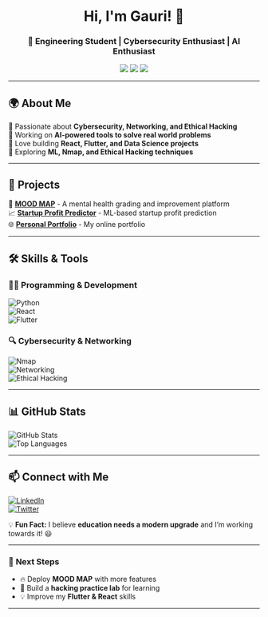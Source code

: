 <h1 align="center">Hi, I'm Gauri! 👋</h1>  
<h3 align="center">🚀 Engineering Student | Cybersecurity Enthusiast | AI Enthusiast</h3>  

<p align="center">
  <img src="https://img.shields.io/badge/Focus-Cybersecurity-blue?style=for-the-badge" />
  <img src="https://img.shields.io/badge/Passion-EdTech-orange?style=for-the-badge" />
  <img src="https://img.shields.io/badge/Currently_Learning-Flutter-yellow?style=for-the-badge" />
</p>  

---

## 🌍 **About Me**  
🔹 Passionate about **Cybersecurity, Networking, and Ethical Hacking**  
🔹 Working on **AI-powered tools to solve real world problems**  
🔹 Love building **React, Flutter, and Data Science projects**  
🔹 Exploring **ML, Nmap, and Ethical Hacking techniques**  

---

## 📂 **Projects**  
🚀 **[MOOD MAP]([https://github.com/Gauri-2044/mood-map](https://github.com/Amisha-1580/Mental_Health_Web_App))** - A mental health grading and improvement platform  
📈 **[Startup Profit Predictor](https://github.com/yourusername/profit-predictor)** - ML-based startup profit prediction  
🌐 **[Personal Portfolio](https://yourwebsite.com)** - My online portfolio  

---

## 🛠️ **Skills & Tools**  
### 👨‍💻 **Programming & Development**  
![Python](https://img.shields.io/badge/-Python-blue?style=flat&logo=python)  
![React](https://img.shields.io/badge/-React-blue?style=flat&logo=react)  
![Flutter](https://img.shields.io/badge/-Flutter-blue?style=flat&logo=flutter)  

### 🔍 **Cybersecurity & Networking**  
![Nmap](https://img.shields.io/badge/-Nmap-blue?style=flat&logo=nmap)  
![Networking](https://img.shields.io/badge/-Networking-orange?style=flat&logo=cisco)  
![Ethical Hacking](https://img.shields.io/badge/-Ethical_Hacking-red?style=flat&logo=hackthebox)  

---

## 📊 **GitHub Stats**  
![GitHub Stats](https://github-readme-stats.vercel.app/api?username=Gauri-2044&show_icons=true&theme=radical)  
![Top Languages](https://github-readme-stats.vercel.app/api/top-langs/?username=Gauri-2044&layout=compact&theme=radical)  

---

## 📫 **Connect with Me**  
[![LinkedIn](https://img.shields.io/badge/-LinkedIn-blue?style=flat&logo=linkedin)](https://linkedin.com/in/gauri-b-1bbb21290)  
[![Twitter](https://img.shields.io/badge/-Twitter-blue?style=flat&logo=twitter)](https://twitter.com/yourprofile)  

💡 **Fun Fact:** I believe **education needs a modern upgrade** and I’m working towards it! 😃  

---

### 🎯 **Next Steps**  
- 🔥 Deploy **MOOD MAP** with more features  
- 🚀 Build a **hacking practice lab** for learning  
- 💡 Improve my **Flutter & React** skills  

---


